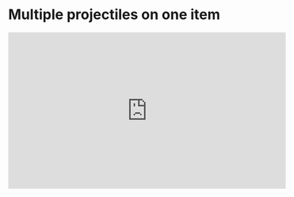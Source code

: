 # Multiple projectiles on one item

<iframe width="560" height="315" src="https://www.youtube.com/embed/yosn1QXV2uc" frameborder="0" allow="accelerometer; autoplay; clipboard-write; encrypted-media; gyroscope; picture-in-picture" allowfullscreen></iframe>
